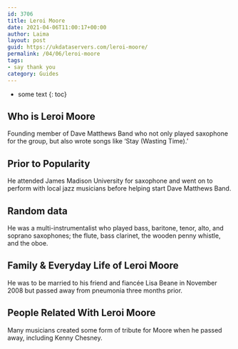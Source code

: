 ```yaml
---
id: 3706
title: Leroi Moore
date: 2021-04-06T11:00:17+00:00
author: Laima
layout: post
guid: https://ukdataservers.com/leroi-moore/
permalink: /04/06/leroi-moore
tags:
- say thank you
category: Guides
---
```


* some text
{: toc}


## Who is Leroi Moore
                  
                  
                  
Founding member of Dave Matthews Band who not only played saxophone for the group, but also wrote songs like &#8216;Stay (Wasting Time).&#8217;
                  
              
            
              
            
                
                
                
## Prior to Popularity
                  
                  
                  
He attended James Madison University for saxophone and went on to perform with local jazz musicians before helping start Dave Matthews Band.
                  
              
            
              
            
                
                
                
## Random data
                  
                  
                  
He was a multi-instrumentalist who played bass, baritone, tenor, alto, and soprano saxophones; the flute, bass clarinet, the wooden penny whistle, and the oboe.
                  
              
            
              
            
                
                
                
## Family & Everyday Life of Leroi Moore
                  
                  
                  
He was to be married to his friend and fiancée Lisa Beane in November 2008 but passed away from pneumonia three months prior.
                  
              
            
              
            
                
                
                
## People Related With Leroi Moore
                  
                  
                  
Many musicians created some form of tribute for Moore when he passed away, including Kenny Chesney.
                  
              
            
              
            
                
              
            
              
              
            
            
              
            
          
          
          